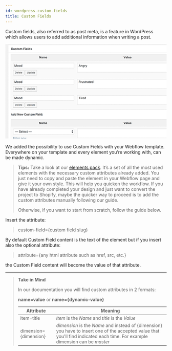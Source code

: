 ```yaml
---
id: wordpress-custom-fields
title: Custom Fields
---
```


Custom fields, also referred to as post meta, is a feature in WordPress which allows users to add additional information when writing a post.

![](assets/wordpress-custom-fields.png)

We added the possibility to use Custom Fields with your Webflow template. Everywhere on your template and every element you’re working with, can be made dynamic.

> **Tips:**
> Take a look at our [elements pack](https://preview.webflow.com/preview/webflow-to-shopify-elements?utm_medium=preview_link&utm_source=designer&utm_content=webflow-to-shopify-elements&preview=71280fc62c37d44b2222bbe7b9a3e953&mode=preview). It’s a set of all the most used elements with the necessary custom attributes already added. You just need to copy and paste the element in your Webflow page and give it your own style. This will help you quicken the workflow. If you have already completed your design and just want to convert the project to Shopify, maybe the quicker way to proceed is to add the custom attributes manually following our guide.
>
> Otherwise, if you want to start from scratch, follow the guide below.

Insert the attribute:

> custom-field={custom field slug}

By default Custom Field content is the text of the element but if you insert also the optional attribute:

> attribute={any html attribute such as href, src, etc.}

the Custom Field content will become the value of that attribute.



---------
> **Take in Mind**
>
> In our documentation you will find custom attributes in 2 formats:
>
> **name=value** or **name={dynamic-value}**
>
>
> **Attribute**             | **Meaning** | 
> -------------             | --------------- |
> | item=title              | *item* is the *Name* and *title* is the *Value* |
> | dimension={dimension}   | *dimension* is the *Name* and instead of {dimension} you have to insert one of the accepted value that you'll find indicated each time. For example dimension can be *master*|